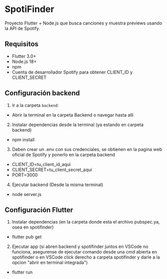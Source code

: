 # SpotiFinder

Proyecto Flutter + Node.js que busca canciones y muestra previews usando la API de Spotify.

## Requisitos

  - Flutter 3.0+  
  - Node.js 18+  
  - npm  
  - Cuenta de desarrollador Spotify para obtener CLIENT_ID y CLIENT_SECRET

## Configuración backend

1. Ir a la carpeta `backend`:

  - Abrir la terminal en la carpeta Backend o navegar hasta alli 

2. Instalar dependencias desde la terminal (ya estando en carpeta backend)
  - npm install

3. Deben crear un .env con sus credenciales, se obtienen en la pagina web oficial de Spotify y ponerlo en la carpeta backend
  - CLIENT_ID=tu_client_id_aqui
  - CLIENT_SECRET=tu_client_secret_aqui
  - PORT=3000

4. Ejecutar backend (Desde la misma terminal)
  - node server.js

## Configuración Flutter

1. Instalar dependencias (en la carpeta donde esta el archivo pubspec.ya, osea en spotifinder)
  - flutter pub get

2. Ejecutar app (si abren backend y spotifinder juntos en VSCode no funciona, asegurense de ejecutar comando desde una cmd abierta en spotifinder o en VSCode click derecho a carpeta spotifinder y darle a la opcion "abrir en terminal integrada")
- flutter run 
